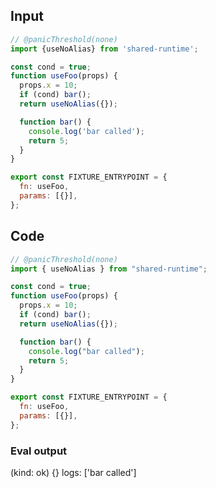 
## Input

```javascript
// @panicThreshold(none)
import {useNoAlias} from 'shared-runtime';

const cond = true;
function useFoo(props) {
  props.x = 10;
  if (cond) bar();
  return useNoAlias({});

  function bar() {
    console.log('bar called');
    return 5;
  }
}

export const FIXTURE_ENTRYPOINT = {
  fn: useFoo,
  params: [{}],
};

```

## Code

```javascript
// @panicThreshold(none)
import { useNoAlias } from "shared-runtime";

const cond = true;
function useFoo(props) {
  props.x = 10;
  if (cond) bar();
  return useNoAlias({});

  function bar() {
    console.log("bar called");
    return 5;
  }
}

export const FIXTURE_ENTRYPOINT = {
  fn: useFoo,
  params: [{}],
};

```
      
### Eval output
(kind: ok) {}
logs: ['bar called']